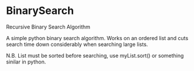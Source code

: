 BinarySearch
============

Recursive Binary Search Algorithm

A simple python binary search algorithm. Works on an ordered list and cuts search time down considerably when searching large lists.

N.B. List must be sorted before searching, use myList.sort() or something sinilar in python.
